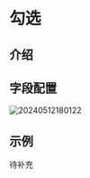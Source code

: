 # 勾选

## 介绍

## 字段配置

![20240512180122](https://static-docs.nocobase.com/20240512180122.png)

## 示例

待补充
